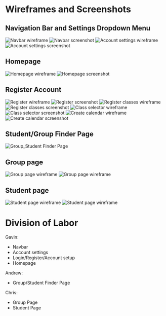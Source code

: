 # Wireframes and Screenshots

## Navigation Bar and Settings Dropdown Menu
![Navbar wireframe](wireframes/Settings%20Menu.png)
![Navbar screenshot](screenshots/Settings%20Menu.png)
![Account settings wireframe](wireframes/Account%20Settings.png)
![Account settings screenshot](screenshots/Account%20Settings.png)
## Homepage
![Homepage wireframe](wireframes/Homepage.png)
![Homepage screenshot](screenshots/Homepage.png)
## Register Account
![Register wireframe](wireframes/Register.png)
![Register screenshot](screenshots/Register.png)
![Register classes wireframe](wireframes/Register%20Classes.png)
![Register classes screenshot](screenshots/Register%20Classes.png)
![Class selector wireframe](wireframes/Class%20Selector.png)
![Class selector screenshot](screenshots/Class%20Selector.png)
![Create calendar wireframe](wireframes/Create%20Calendar.png)
![Create calendar screenshot](screenshots/Create%20Calendar.png)
## Student/Group Finder Page
![Group_Student Finder Page](wireframes/Group_Student%20Finder%20Page.drawio.png)
## Group page
![Group page wireframe](wireframes/Group.png)
![Group page wireframe](screenshots/Group.png)
## Student page
![Student page wireframe](wireframes/Student.png)
![Student page wireframe](screenshots/Student.png)

# Division of Labor
Gavin:
- Navbar
- Account settings
- Login/Register/Account setup
- Homepage

Andrew:
- Group/Student Finder Page

Chris:
- Group Page
- Student Page
